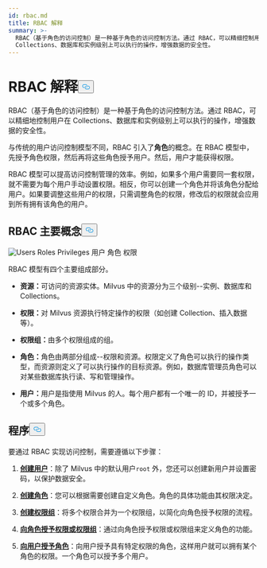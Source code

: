 ```yaml
---
id: rbac.md
title: RBAC 解释
summary: >-
  RBAC（基于角色的访问控制）是一种基于角色的访问控制方法。通过 RBAC，可以精细控制用户在
  Collections、数据库和实例级别上可以执行的操作，增强数据的安全性。
---
```


<h1 id="RBAC-Explained" class="common-anchor-header">RBAC 解释<button data-href="#RBAC-Explained" class="anchor-icon" translate="no">
      <svg translate="no"
        aria-hidden="true"
        focusable="false"
        height="20"
        version="1.1"
        viewBox="0 0 16 16"
        width="16"
      >
        <path
          fill="#0092E4"
          fill-rule="evenodd"
          d="M4 9h1v1H4c-1.5 0-3-1.69-3-3.5S2.55 3 4 3h4c1.45 0 3 1.69 3 3.5 0 1.41-.91 2.72-2 3.25V8.59c.58-.45 1-1.27 1-2.09C10 5.22 8.98 4 8 4H4c-.98 0-2 1.22-2 2.5S3 9 4 9zm9-3h-1v1h1c1 0 2 1.22 2 2.5S13.98 12 13 12H9c-.98 0-2-1.22-2-2.5 0-.83.42-1.64 1-2.09V6.25c-1.09.53-2 1.84-2 3.25C6 11.31 7.55 13 9 13h4c1.45 0 3-1.69 3-3.5S14.5 6 13 6z"
        ></path>
      </svg>
    </button></h1><p>RBAC（基于角色的访问控制）是一种基于角色的访问控制方法。通过 RBAC，可以精细地控制用户在 Collections、数据库和实例级别上可以执行的操作，增强数据的安全性。</p>
<p>与传统的用户访问控制模型不同，RBAC 引入了<strong>角色</strong>的概念。在 RBAC 模型中，先授予角色权限，然后再将这些角色授予用户。然后，用户才能获得权限。</p>
<p>RBAC 模型可以提高访问控制管理的效率。例如，如果多个用户需要同一套权限，就不需要为每个用户手动设置权限。相反，你可以创建一个角色并将该角色分配给用户。如果要调整这些用户的权限，只需调整角色的权限，修改后的权限就会应用到所有拥有该角色的用户。</p>
<h2 id="RBAC-key-concepts" class="common-anchor-header">RBAC 主要概念<button data-href="#RBAC-key-concepts" class="anchor-icon" translate="no">
      <svg translate="no"
        aria-hidden="true"
        focusable="false"
        height="20"
        version="1.1"
        viewBox="0 0 16 16"
        width="16"
      >
        <path
          fill="#0092E4"
          fill-rule="evenodd"
          d="M4 9h1v1H4c-1.5 0-3-1.69-3-3.5S2.55 3 4 3h4c1.45 0 3 1.69 3 3.5 0 1.41-.91 2.72-2 3.25V8.59c.58-.45 1-1.27 1-2.09C10 5.22 8.98 4 8 4H4c-.98 0-2 1.22-2 2.5S3 9 4 9zm9-3h-1v1h1c1 0 2 1.22 2 2.5S13.98 12 13 12H9c-.98 0-2-1.22-2-2.5 0-.83.42-1.64 1-2.09V6.25c-1.09.53-2 1.84-2 3.25C6 11.31 7.55 13 9 13h4c1.45 0 3-1.69 3-3.5S14.5 6 13 6z"
        ></path>
      </svg>
    </button></h2><p>
  
   <span class="img-wrapper"> <img translate="no" src="/docs/v2.5.x/assets/users-roles-privileges.png" alt="Users Roles Privileges" class="doc-image" id="users-roles-privileges" />
   </span> <span class="img-wrapper"> <span>用户 角色 权限</span> </span></p>
<p>RBAC 模型有四个主要组成部分。</p>
<ul>
<li><p><strong>资源：</strong>可访问的资源实体。Milvus 中的资源分为三个级别--实例、数据库和 Collections。</p></li>
<li><p><strong>权限：</strong>对 Milvus 资源执行特定操作的权限（如创建 Collection、插入数据等）。</p></li>
<li><p><strong>权限组：</strong>由多个权限组成的组。</p></li>
<li><p><strong>角色：</strong>角色由两部分组成--权限和资源。权限定义了角色可以执行的操作类型，而资源则定义了可以执行操作的目标资源。例如，数据库管理员角色可以对某些数据库执行读、写和管理操作。</p></li>
<li><p><strong>用户：</strong>用户是指使用 Milvus 的人。每个用户都有一个唯一的 ID，并被授予一个或多个角色。</p></li>
</ul>
<h2 id="Procedures" class="common-anchor-header">程序<button data-href="#Procedures" class="anchor-icon" translate="no">
      <svg translate="no"
        aria-hidden="true"
        focusable="false"
        height="20"
        version="1.1"
        viewBox="0 0 16 16"
        width="16"
      >
        <path
          fill="#0092E4"
          fill-rule="evenodd"
          d="M4 9h1v1H4c-1.5 0-3-1.69-3-3.5S2.55 3 4 3h4c1.45 0 3 1.69 3 3.5 0 1.41-.91 2.72-2 3.25V8.59c.58-.45 1-1.27 1-2.09C10 5.22 8.98 4 8 4H4c-.98 0-2 1.22-2 2.5S3 9 4 9zm9-3h-1v1h1c1 0 2 1.22 2 2.5S13.98 12 13 12H9c-.98 0-2-1.22-2-2.5 0-.83.42-1.64 1-2.09V6.25c-1.09.53-2 1.84-2 3.25C6 11.31 7.55 13 9 13h4c1.45 0 3-1.69 3-3.5S14.5 6 13 6z"
        ></path>
      </svg>
    </button></h2><p>要通过 RBAC 实现访问控制，需要遵循以下步骤：</p>
<ol>
<li><p><strong><a href="/docs/zh/v2.5.x/users_and_roles.md#Create-a-user">创建用户</a></strong>：除了 Milvus 中的默认用户<code translate="no">root</code> 外，您还可以创建新用户并设置密码，以保护数据安全。</p></li>
<li><p><strong><a href="/docs/zh/v2.5.x/users_and_roles.md#Create-a-role">创建角色</a></strong>：您可以根据需要创建自定义角色。角色的具体功能由其权限决定。</p></li>
<li><p><strong><a href="/docs/zh/v2.5.x/privilege_group.md">创建权限组</a></strong>：将多个权限合并为一个权限组，以简化向角色授予权限的流程。</p></li>
<li><p><strong><a href="/docs/zh/v2.5.x/grant_privileges.md">向角色授予权限或权限组</a></strong>：通过向角色授予权限或权限组来定义角色的功能。</p></li>
<li><p><strong><a href="/docs/zh/v2.5.x/grant_roles.md">向用户授予角色</a></strong>：向用户授予具有特定权限的角色，这样用户就可以拥有某个角色的权限。一个角色可以授予多个用户。</p></li>
</ol>
